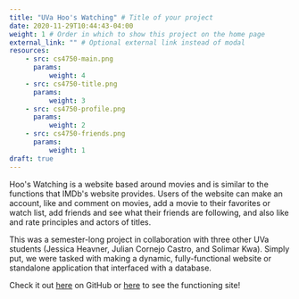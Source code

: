 ```yaml
---
title: "UVa Hoo's Watching" # Title of your project
date: 2020-11-29T10:44:43-04:00
weight: 1 # Order in which to show this project on the home page
external_link: "" # Optional external link instead of modal
resources:
    - src: cs4750-main.png
      params:
          weight: 4
    - src: cs4750-title.png
      params:
          weight: 3
    - src: cs4750-profile.png
      params:
          weight: 2
    - src: cs4750-friends.png
      params:
          weight: 1
draft: true
---
```


Hoo's Watching is a website based around movies and is similar to the functions that IMDb's website provides. Users of the website can make an account, like and comment on movies, add a movie to their favorites or watch list, add friends and see what their friends are following, and also like and rate principles and actors of titles.

This was a semester-long project in collaboration with three other UVa students (Jessica Heavner, Julian Cornejo Castro, and Solimar Kwa). Simply put, we were tasked with making a dynamic, fully-functional website or standalone application that interfaced with a database.

Check it out [here](https://github.com/JCorn64/CS4750-DB-Project) on GitHub or [here](http://cs.virginia.edu/~pwt5ca/main/) to see the functioning site!
